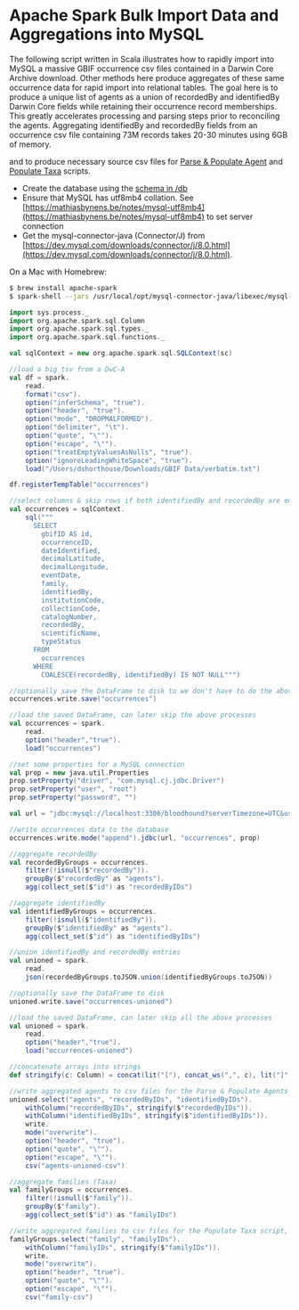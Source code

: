 # Apache Spark Bulk Import Data and Aggregations into MySQL

The following script written in Scala illustrates how to rapidly import into MySQL a massive GBIF occurrence csv files contained in a Darwin Core Archive download. Other methods here produce aggregates of these same occurrence data for rapid import into relational tables. The goal here is to produce a unique list of agents as a union of recordedBy and identifiedBy Darwin Core fields while retaining their occurrence record memberships. This greatly accelerates processing and parsing steps prior to reconciling the agents. Aggregating identifiedBy and recordedBy fields from an occurrence csv file containing 73M records takes 20-30 minutes using 6GB of memory.

and to produce necessary source csv files for [Parse & Populate Agent](bin/parse_agents.rb) and [Populate Taxa](bin/populate_taxa.rb) scripts.

- Create the database using the [schema in /db](db/bloodhound.sql)
- Ensure that MySQL has utf8mb4 collation. See [https://mathiasbynens.be/notes/mysql-utf8mb4](https://mathiasbynens.be/notes/mysql-utf8mb4) to set server connection
- Get the mysql-connector-java (Connector/J) from [https://dev.mysql.com/downloads/connector/j/8.0.html](https://dev.mysql.com/downloads/connector/j/8.0.html).

On a Mac with Homebrew:

```bash
$ brew install apache-spark
$ spark-shell --jars /usr/local/opt/mysql-connector-java/libexec/mysql-connector-java-8.0.12.jar --driver-memory 6G
```

```scala
import sys.process._
import org.apache.spark.sql.Column
import org.apache.spark.sql.types._
import org.apache.spark.sql.functions._

val sqlContext = new org.apache.spark.sql.SQLContext(sc)

//load a big tsv from a DwC-A
val df = spark.
    read.
    format("csv").
    option("inferSchema", "true").
    option("header", "true").
    option("mode", "DROPMALFORMED").
    option("delimiter", "\t").
    option("quote", "\"").
    option("escape", "\"").
    option("treatEmptyValuesAsNulls", "true").
    option("ignoreLeadingWhiteSpace", "true").
    load("/Users/dshorthouse/Downloads/GBIF Data/verbatim.txt")

df.registerTempTable("occurrences")

//select columns & skip rows if both identifiedBy and recordedBy are empty
val occurrences = sqlContext.
    sql("""
      SELECT 
        gbifID AS id,
        occurrenceID,
        dateIdentified,
        decimalLatitude,
        decimalLongitude,
        eventDate,
        family,
        identifiedBy,
        institutionCode,
        collectionCode,
        catalogNumber,
        recordedBy,
        scientificName,
        typeStatus 
      FROM 
        occurrences 
      WHERE 
        COALESCE(recordedBy, identifiedBy) IS NOT NULL""")

//optionally save the DataFrame to disk to we don't have to do the above again
occurrences.write.save("occurrences")

//load the saved DataFrame, can later skip the above processes
val occurrences = spark.
    read.
    option("header","true").
    load("occurrences")

//set some properties for a MySQL connection
val prop = new java.util.Properties
prop.setProperty("driver", "com.mysql.cj.jdbc.Driver")
prop.setProperty("user", "root")
prop.setProperty("password", "")

val url = "jdbc:mysql://localhost:3306/bloodhound?serverTimezone=UTC&useSSL=false"

//write occurrences data to the database
occurrences.write.mode("append").jdbc(url, "occurrences", prop)

//aggregate recordedBy
val recordedByGroups = occurrences.
    filter(!isnull($"recordedBy")).
    groupBy($"recordedBy" as "agents").
    agg(collect_set($"id") as "recordedByIDs")

//aggregate identifiedBy
val identifiedByGroups = occurrences.
    filter(!isnull($"identifiedBy")).
    groupBy($"identifiedBy" as "agents").
    agg(collect_set($"id") as "identifiedByIDs")

//union identifiedBy and recordedBy entries
val unioned = spark.
    read.
    json(recordedByGroups.toJSON.union(identifiedByGroups.toJSON))

//optionally save the DataFrame to disk
unioned.write.save("occurrences-unioned")

//load the saved DataFrame, can later skip all the above processes
val unioned = spark.
    read.
    option("header","true").
    load("occurrences-unioned")

//concatenate arrays into strings
def stringify(c: Column) = concat(lit("["), concat_ws(",", c), lit("]"))

//write aggregated agents to csv files for the Parse & Populate Agents script, /bin/parse_agents.rb
unioned.select("agents", "recordedByIDs", "identifiedByIDs").
    withColumn("recordedByIDs", stringify($"recordedByIDs")).
    withColumn("identifiedByIDs", stringify($"identifiedByIDs")).
    write.
    mode("overwrite").
    option("header", "true").
    option("quote", "\"").
    option("escape", "\"").
    csv("agents-unioned-csv")

//aggregate families (Taxa)
val familyGroups = occurrences.
    filter(!isnull($"family")).
    groupBy($"family").
    agg(collect_set($"id") as "familyIDs")

//write aggregated families to csv files for the Populate Taxa script, /bin/populate_taxa.rb
familyGroups.select("family", "familyIDs").
    withColumn("familyIDs", stringify($"familyIDs")).
    write.
    mode("overwrite").
    option("header", "true").
    option("quote", "\"").
    option("escape", "\"").
    csv("family-csv")
